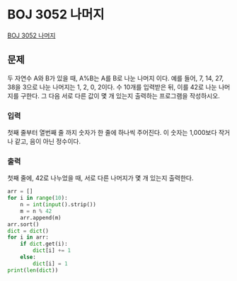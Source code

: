 # BOJ 3052 나머지
[BOJ 3052 나머지](acmicpc.net/problem/3052)
## 문제
두 자연수 A와 B가 있을 때, A%B는 A를 B로 나눈 나머지 이다. 예를 들어, 7, 14, 27, 38을 3으로 나눈 나머지는 1, 2, 0, 2이다.  수 10개를 입력받은 뒤, 이를 42로 나눈 나머지를 구한다. 그 다음 서로 다른 값이 몇 개 있는지 출력하는 프로그램을 작성하시오.

### 입력
첫째 줄부터 열번째 줄 까지 숫자가 한 줄에 하나씩 주어진다. 이 숫자는 1,000보다 작거나 같고, 음이 아닌 정수이다.

### 출력
첫째 줄에, 42로 나누었을 때, 서로 다른 나머지가 몇 개 있는지 출력한다.
```python
arr = []
for i in range(10):
    n = int(input().strip())
    m = n % 42 
    arr.append(m)
arr.sort()
dict = dict()
for i in arr:
    if dict.get(i):
        dict[i] += 1
    else: 
        dict[i] = 1
print(len(dict))
```